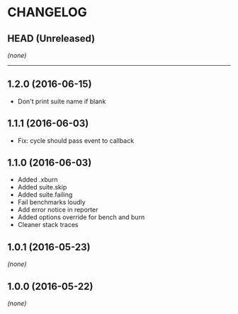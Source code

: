 CHANGELOG
=========

## HEAD (Unreleased)
_(none)_

--------------------

## 1.2.0 (2016-06-15)
* Don't print suite name if blank

## 1.1.1 (2016-06-03)
* Fix: cycle should pass event to callback

## 1.1.0 (2016-06-03)
* Added .xburn
* Added suite.skip
* Added suite.failing
* Fail benchmarks loudly
* Add error notice in reporter
* Added options override for bench and burn
* Cleaner stack traces

## 1.0.1 (2016-05-23)
_(none)_

## 1.0.0 (2016-05-22)
_(none)_
